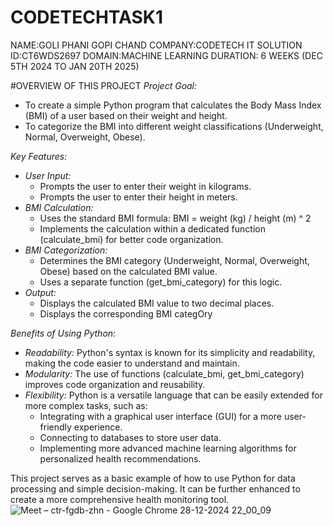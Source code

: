 # CODETECHTASK1
NAME:GOLI PHANI GOPI CHAND
COMPANY:CODETECH IT SOLUTION
ID:CT6WDS2697
DOMAIN:MACHINE LEARNING
DURATION: 6 WEEKS (DEC 5TH 2024 TO JAN 20TH 2025)

#OVERVIEW OF THIS PROJECT 
*Project Goal:*

* To create a simple Python program that calculates the Body Mass Index (BMI) of a user based on their weight and height.
* To categorize the BMI into different weight classifications (Underweight, Normal, Overweight, Obese).

*Key Features:*

* *User Input:* 
    * Prompts the user to enter their weight in kilograms.
    * Prompts the user to enter their height in meters.
* *BMI Calculation:*
    * Uses the standard BMI formula: BMI = weight (kg) / height (m) ^ 2 
    * Implements the calculation within a dedicated function (calculate_bmi) for better code organization.
* *BMI Categorization:*
    * Determines the BMI category (Underweight, Normal, Overweight, Obese) based on the calculated BMI value.
    * Uses a separate function (get_bmi_category) for this logic.
* *Output:*
    * Displays the calculated BMI value to two decimal places.
    * Displays the corresponding BMI categOry

*Benefits of Using Python:*

* *Readability:* Python's syntax is known for its simplicity and readability, making the code easier to understand and maintain.
* *Modularity:* The use of functions (calculate_bmi, get_bmi_category) improves code organization and reusability.
* *Flexibility:* Python is a versatile language that can be easily extended for more complex tasks, such as:
    * Integrating with a graphical user interface (GUI) for a more user-friendly experience.
    * Connecting to databases to store user data.
    * Implementing more advanced machine learning algorithms for personalized health recommendations.

This project serves as a basic example of how to use Python for data processing and simple decision-making. It can be further enhanced to create a more comprehensive health monitoring tool.
![Meet – ctr-fgdb-zhn - Google Chrome 28-12-2024 22_00_09](https://github.com/user-attachments/assets/d5a4159d-f302-4110-92cf-058c772d3c9a)
